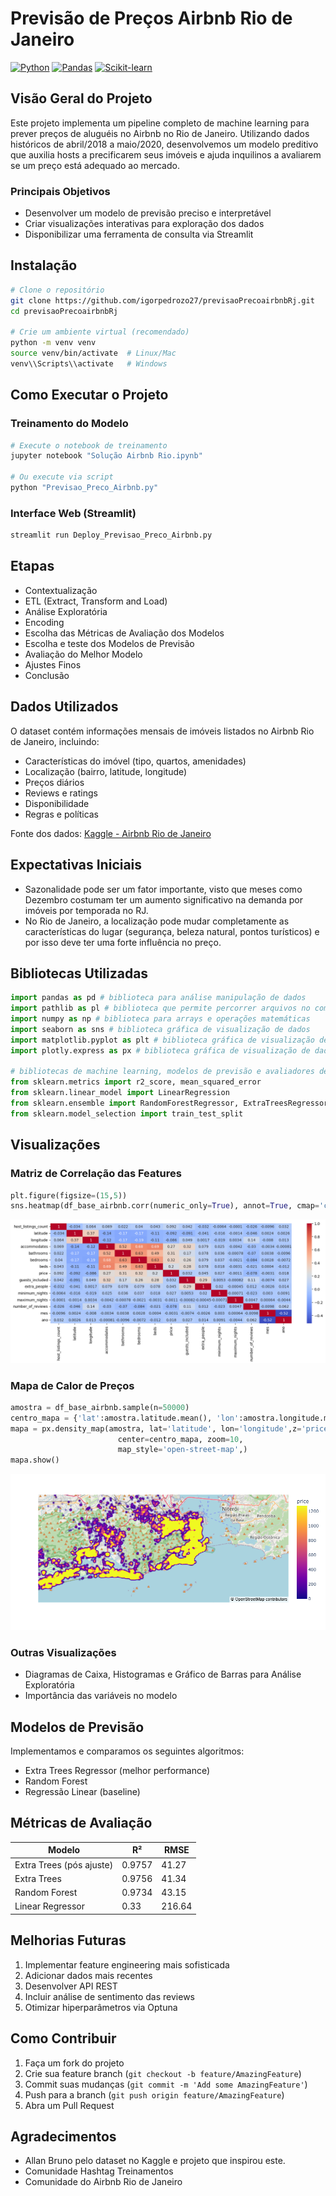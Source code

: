 # Previsão de Preços Airbnb Rio de Janeiro


[![Python](https://img.shields.io/badge/python-3.8+-blue.svg)](https://www.python.org/downloads/)
[![Pandas](https://img.shields.io/badge/pandas-latest-blue)](https://pandas.pydata.org/)
[![Scikit-learn](https://img.shields.io/badge/scikit--learn-latest-orange)](https://scikit-learn.org/)

## Visão Geral do Projeto

Este projeto implementa um pipeline completo de machine learning para prever preços de aluguéis no Airbnb no Rio de Janeiro. Utilizando dados históricos de abril/2018 a maio/2020, desenvolvemos um modelo preditivo que auxilia hosts a precificarem seus imóveis e ajuda inquilinos a avaliarem se um preço está adequado ao mercado.

### Principais Objetivos
- Desenvolver um modelo de previsão preciso e interpretável
- Criar visualizações interativas para exploração dos dados
- Disponibilizar uma ferramenta de consulta via Streamlit

## Instalação

```bash
# Clone o repositório
git clone https://github.com/igorpedrozo27/previsaoPrecoairbnbRj.git
cd previsaoPrecoairbnbRj

# Crie um ambiente virtual (recomendado)
python -m venv venv
source venv/bin/activate  # Linux/Mac
venv\\Scripts\\activate   # Windows
```

## Como Executar o Projeto

### Treinamento do Modelo
```python
# Execute o notebook de treinamento
jupyter notebook "Solução Airbnb Rio.ipynb"

# Ou execute via script
python "Previsao_Preco_Airbnb.py"
```

### Interface Web (Streamlit)
```bash
streamlit run Deploy_Previsao_Preco_Airbnb.py
```
## Etapas
- Contextualização
- ETL (Extract, Transform and Load)
- Análise Exploratória
- Encoding
- Escolha das Métricas de Avaliação dos Modelos
- Escolha e teste dos Modelos de Previsão
- Avaliação do Melhor Modelo
- Ajustes Finos
- Conclusão

## Dados Utilizados

O dataset contém informações mensais de imóveis listados no Airbnb Rio de Janeiro, incluindo:

- Características do imóvel (tipo, quartos, amenidades)
- Localização (bairro, latitude, longitude)
- Preços diários
- Reviews e ratings
- Disponibilidade
- Regras e políticas

Fonte dos dados: [Kaggle - Airbnb Rio de Janeiro](https://www.kaggle.com/allanbruno/airbnb-rio-de-janeiro)

## Expectativas Iniciais

- Sazonalidade pode ser um fator importante, visto que meses como Dezembro costumam ter um aumento significativo na demanda por imóveis por temporada no RJ.
- No Rio de Janeiro, a localização pode mudar completamente as características do lugar (segurança, beleza natural, pontos turísticos) e por isso deve ter uma forte influência no preço.

## Bibliotecas Utilizadas
```python
import pandas as pd # biblioteca para análise manipulação de dados
import pathlib as pl # biblioteca que permite percorrer arquivos no computador
import numpy as np # biblioteca para arrays e operações matemáticas
import seaborn as sns # biblioteca gráfica de visualização de dados
import matplotlib.pyplot as plt # biblioteca gráfica de visualização de dados
import plotly.express as px # biblioteca gráfica de visualização de dados

# bibliotecas de machine learning, modelos de previsão e avaliadores de performance dos modelos. 
from sklearn.metrics import r2_score, mean_squared_error
from sklearn.linear_model import LinearRegression
from sklearn.ensemble import RandomForestRegressor, ExtraTreesRegressor
from sklearn.model_selection import train_test_split
```

## Visualizações

### Matriz de Correlação das Features
```python
plt.figure(figsize=(15,5))
sns.heatmap(df_base_airbnb.corr(numeric_only=True), annot=True, cmap='coolwarm')
```
![Matriz de corr das features](image.png)
### Mapa de Calor de Preços
```python
amostra = df_base_airbnb.sample(n=50000)
centro_mapa = {'lat':amostra.latitude.mean(), 'lon':amostra.longitude.mean()}
mapa = px.density_map(amostra, lat='latitude', lon='longitude',z='price', radius=5,
                        center=centro_mapa, zoom=10,
                        map_style='open-street-map',)
mapa.show()
```
![Mapa de Calor de Preços](newplot_MAP)

### Outras Visualizações
- Diagramas de Caixa, Histogramas e Gráfico de Barras para Análise Exploratória
- Importância das variáveis no modelo

## Modelos de Previsão

Implementamos e comparamos os seguintes algoritmos:

- Extra Trees Regressor (melhor performance)
- Random Forest
- Regressão Linear (baseline)

## Métricas de Avaliação

| Modelo | R² | RMSE |
|--------|-----|------|
| Extra Trees (pós ajuste) | 0.9757 | 41.27 |
| Extra Trees | 0.9756 | 41.34 |
| Random Forest | 0.9734 | 43.15 |
| Linear Regressor | 0.33 | 216.64 |


## Melhorias Futuras

1. Implementar feature engineering mais sofisticada
2. Adicionar dados mais recentes
3. Desenvolver API REST
4. Incluir análise de sentimento das reviews
5. Otimizar hiperparâmetros via Optuna


## Como Contribuir

1. Faça um fork do projeto
2. Crie sua feature branch (`git checkout -b feature/AmazingFeature`)
3. Commit suas mudanças (`git commit -m 'Add some AmazingFeature'`)
4. Push para a branch (`git push origin feature/AmazingFeature`)
5. Abra um Pull Request

## Agradecimentos

- Allan Bruno pelo dataset no Kaggle e projeto que inspirou este.
- Comunidade Hashtag Treinamentos
- Comunidade do Airbnb Rio de Janeiro